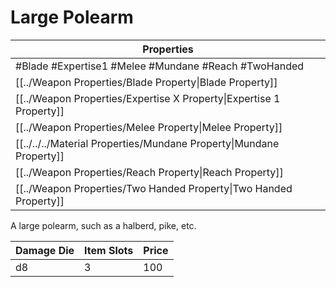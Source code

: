 # Large Polearm

| Properties                                                          |
| ------------------------------------------------------------------- |
| #Blade #Expertise1 #Melee #Mundane #Reach #TwoHanded                |
| [[../Weapon Properties/Blade Property\|Blade Property]]             |
| [[../Weapon Properties/Expertise X Property\|Expertise 1 Property]] |
| [[../Weapon Properties/Melee Property\|Melee Property]]             |
| [[../../../Material Properties/Mundane Property\|Mundane Property]] |
| [[../Weapon Properties/Reach Property\|Reach Property]]             |
| [[../Weapon Properties/Two Handed Property\|Two Handed Property]]   |
A large polearm, such as a halberd, pike, etc.

| Damage Die | Item Slots | Price |
| ---------- | ---------- | ----- |
| d8         | 3          | 100   |
